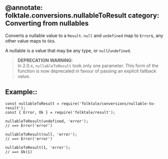 @annotate: folktale.conversions.nullableToResult
category: Converting from nullables
---
Converts a nullable value to a `Result`. `null` and `undefined` map to
`Error`s, any other value maps to `Ok`s.

A nullable is a value that may be any type, or `null`/`undefined`.


> **DEPRECATION WARNING**:  
> In 2.0.x, `nullableToResult` took only one parameter. This form of the
> function is now deprecated in favour of passing an explicit fallback
> value.


## Example::

    const nullableToResult = require('folktale/conversions/nullable-to-result');
    const { Error, Ok } = require('folktale/result');

    nullableToResult(undefined, 'error');
    // ==> Error('error')

    nullableToResult(null, 'error');
    // ==> Error('error')

    nullableToResult(1, 'error');
    // ==> Ok(1)

